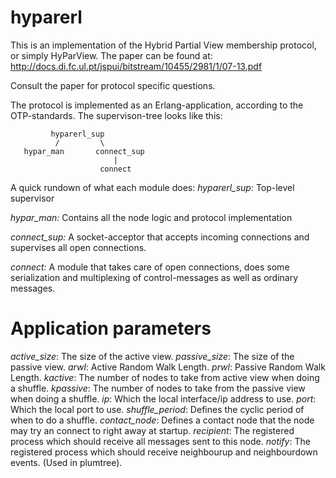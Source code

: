 hyparerl
========
This is an implementation of the Hybrid Partial View membership protocol, or simply HyParView.
The paper can be found at: http://docs.di.fc.ul.pt/jspui/bitstream/10455/2981/1/07-13.pdf

Consult the paper for protocol specific questions.

The protocol is implemented as an Erlang-application, according to the OTP-standards. The supervison-tree looks like this:

             hyparerl_sup
              /         \
       hypar_man       connect_sup
                           |
                        connect

A quick rundown of what each module does:
*hyparerl_sup:*
        Top-level supervisor

*hypar_man:*
        Contains all the node logic and protocol implementation

*connect_sup:*
        A socket-acceptor that accepts incoming connections and supervises
        all open connections.

*connect:*
        A module that takes care of open connections, does some serialization
        and multiplexing of control-messages as well as ordinary messages.


Application parameters
=======================
*active_size*: The size of the active view.
*passive_size*: The size of the passive view.
*arwl*: Active Random Walk Length.
*prwl*: Passive Random Walk Length.
*kactive*: The number of nodes to take from active view when doing a shuffle.
*kpassive*: The number of nodes to take from the passive view when doing a shuffle.
*ip*: Which the local interface/ip address to use.
*port*: Which the local port to use.
*shuffle_period*: Defines the cyclic period of when to do a shuffle.
*contact_node*: Defines a contact node that the node may try an connect to right away at startup.
*recipient*: The registered process which should receive all messages sent to this node.
*notify*: The registered process which should receive neighbourup and neighbourdown events. (Used in plumtree).


